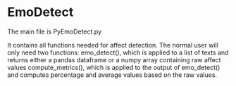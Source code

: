 # EmoDetect

The main file is PyEmoDetect.py

It contains all functions needed for affect detection.
The normal user will only need two functions:
emo_detect(), which is applied to a list of texts and returns either a pandas dataframe or a numpy array containing raw affect values
compute_metrics(), which is applied to the output of emo_detect() and computes percentage and average values based on the raw values.
